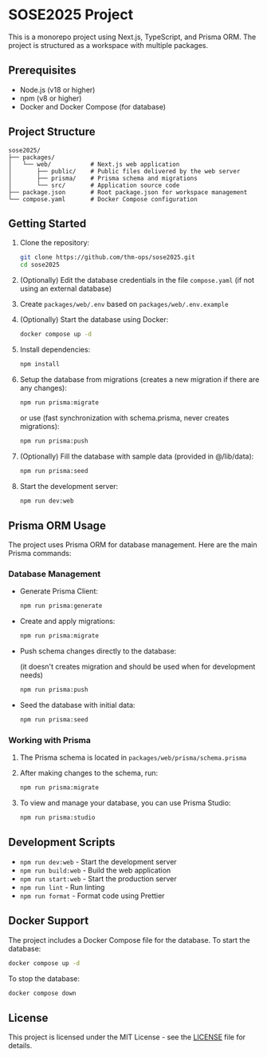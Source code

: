 # SOSE2025 Project

This is a monorepo project using Next.js, TypeScript, and Prisma ORM. The project is structured as a workspace with multiple packages.

## Prerequisites

- Node.js (v18 or higher)
- npm (v8 or higher)
- Docker and Docker Compose (for database)

## Project Structure

```
sose2025/
├── packages/
│   └── web/           # Next.js web application
│       ├── public/    # Public files delivered by the web server
│       ├── prisma/    # Prisma schema and migrations
│       └── src/       # Application source code
├── package.json       # Root package.json for workspace management
└── compose.yaml       # Docker Compose configuration
```

## Getting Started

1. Clone the repository:

   ```bash
   git clone https://github.com/thm-ops/sose2025.git
   cd sose2025
   ```

2. (Optionally) Edit the database credentials in the file `compose.yaml` (if not using an external database)

3. Create `packages/web/.env` based on `packages/web/.env.example`

4. (Optionally) Start the database using Docker:
    
   ```bash
   docker compose up -d
   ```

5. Install dependencies:

   ```bash
   npm install
   ```

6. Setup the database from migrations (creates a new migration if there are any changes):

   ```bash
   npm run prisma:migrate
   ```

   or use (fast synchronization with schema.prisma, never creates migrations):

   ```bash
   npm run prisma:push
   ```

7. (Optionally) Fill the database with sample data (provided in @/lib/data):

   ```bash
   npm run prisma:seed
   ```

8. Start the development server:

   ```bash
   npm run dev:web
   ```

## Prisma ORM Usage

The project uses Prisma ORM for database management. Here are the main Prisma commands:

### Database Management

- Generate Prisma Client:

  ```bash
  npm run prisma:generate
  ```

- Create and apply migrations:

  ```bash
  npm run prisma:migrate
  ```

- Push schema changes directly to the database:

  (it doesn't creates migration and should be used when for development needs)

  ```bash
  npm run prisma:push
  ```

- Seed the database with initial data:

  ```bash
  npm run prisma:seed
  ```

### Working with Prisma

1. The Prisma schema is located in `packages/web/prisma/schema.prisma`
2. After making changes to the schema, run:

   ```bash
   npm run prisma:migrate
   ```

3. To view and manage your database, you can use Prisma Studio:

   ```bash
   npm run prisma:studio
   ```

## Development Scripts

- `npm run dev:web` - Start the development server
- `npm run build:web` - Build the web application
- `npm run start:web` - Start the production server
- `npm run lint` - Run linting
- `npm run format` - Format code using Prettier

## Docker Support

The project includes a Docker Compose file for the database. To start the database:

```bash
docker compose up -d
```

To stop the database:

```bash
docker compose down
```

## License

This project is licensed under the MIT License - see the [LICENSE](LICENSE) file for details.
